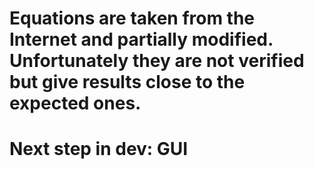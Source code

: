 # Equations are taken from the Internet and partially modified. Unfortunately they are not verified but give results close to the expected ones.
# Next step in dev: GUI
